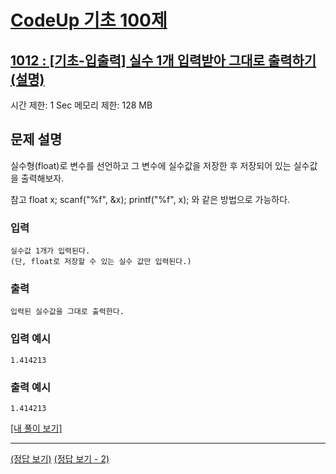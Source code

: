 # [CodeUp 기초 100제](https://codeup.kr/problem.php)

## [1012 : [기초-입출력] 실수 1개 입력받아 그대로 출력하기(설명)](https://codeup.kr/problem.php?id=1012)

시간 제한: 1 Sec  메모리 제한: 128 MB

## 문제 설명

실수형(float)로 변수를 선언하고 그 변수에 실수값을 저장한 후
저장되어 있는 실수값을 출력해보자.

참고
float x;
scanf("%f", &x);
printf("%f", x);
와 같은 방법으로 가능하다.

### 입력

    실수값 1개가 입력된다.
    (단, float로 저장할 수 있는 실수 값만 입력된다.)

### 출력

    입력된 실수값을 그대로 출력한다.

### 입력 예시

    1.414213

### 출력 예시

    1.414213

[[내 풀이 보기]](https://github.com/flexboni/code_up/blob/master/1012/myCode.cpp)

---

[(정답 보기)](https://codeup.kr/showsource.php?id=425010)
[(정답 보기 - 2)](https://codeup.kr/showsource.php?id=425011)
